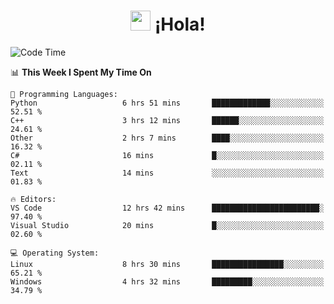 <div align="center"><h1><img src="https://github.com/blackcater/blackcater/raw/main/images/Hi.gif" height="32"/> ¡Hola!</h1>
</div>

<!--START_SECTION:waka-->
![Code Time](http://img.shields.io/badge/Code%20Time-673%20hrs%2010%20mins-blue)

📊 **This Week I Spent My Time On** 

```text
💬 Programming Languages: 
Python                   6 hrs 51 mins       █████████████░░░░░░░░░░░░   52.51 % 
C++                      3 hrs 12 mins       ██████░░░░░░░░░░░░░░░░░░░   24.61 % 
Other                    2 hrs 7 mins        ████░░░░░░░░░░░░░░░░░░░░░   16.32 % 
C#                       16 mins             █░░░░░░░░░░░░░░░░░░░░░░░░   02.11 % 
Text                     14 mins             ░░░░░░░░░░░░░░░░░░░░░░░░░   01.83 % 

🔥 Editors: 
VS Code                  12 hrs 42 mins      ████████████████████████░   97.40 % 
Visual Studio            20 mins             █░░░░░░░░░░░░░░░░░░░░░░░░   02.60 % 

💻 Operating System: 
Linux                    8 hrs 30 mins       ████████████████░░░░░░░░░   65.21 % 
Windows                  4 hrs 32 mins       █████████░░░░░░░░░░░░░░░░   34.79 % 
```


<!--END_SECTION:waka-->